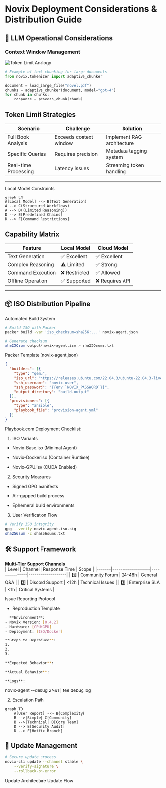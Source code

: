 # Novix Deployment Considerations & Distribution Guide

## 🧠 LLM Operational Considerations

### Context Window Management
![Token Limit Analogy](https://placehold.co/800x200?text=Token+Limits+Analogy+-+Like+a+Speed+Reader)

```python
# Example of text chunking for large documents
from novix.tokenizer import adaptive_chunker

document = load_large_file("novel.pdf")
chunks = adaptive_chunker(document, model="gpt-4")
for chunk in chunks:
    response = process_chunk(chunk)
```
Token Limit Strategies  
--------------------------------------------------------------------------  
| Scenario           | Challenge                   | Solution                        |
|--------------------|-----------------------------|---------------------------------|
| Full Book Analysis | Exceeds context window      | Implement RAG architecture      |
| Specific Queries   | Requires precision          | Metadata tagging system         |
| Real-time Processing | Latency issues           | Streaming token handling        |
--------------------------------------------------------------------------  

Local Model Constraints
```mermaid
graph LR
A[Local Model] --> B(Text Generation)
A --> C(Structured Workflows)
A --> D((Limited Reasoning))
D --> E[Predefined Chains]
D --> F[Command Restrictions]
```
Capability Matrix  
------------------------------------------------  
| Feature            | Local Model | Cloud Model |
|--------------------|-------------|-------------|
| Text Generation    | ✅ Excellent | ✅ Excellent |
| Complex Reasoning  | ⚠️ Limited   | ✅ Strong    |
| Command Execution  | ❌ Restricted| ✅ Allowed   |
| Offline Operation  | ✅ Supported | ❌ Requires API |
------------------------------------------------
## 📦 ISO Distribution Pipeline
Automated Build System
```bash
# Build ISO with Packer
packer build -var 'iso_checksum=sha256:...' novix-agent.json

# Generate checksum
sha256sum output/novix-agent.iso > sha256sums.txt
```
Packer Template (novix-agent.json)
```json
{
  "builders": [{
    "type": "qemu",
    "iso_url": "https://releases.ubuntu.com/22.04.3/ubuntu-22.04.3-live-server-amd64.iso",
    "ssh_username": "novix-user",
    "ssh_password": "{{env `NOVIX_PASSWORD`}}",
    "output_directory": "build-output"
  }],
  "provisioners": [{
    "type": "ansible",
    "playbook_file": "provision-agent.yml"
  }]
}
```
Playbook.com Deployment Checklist:
1. ISO Variants

* Novix-Base.iso (Minimal Agent)

* Novix-Docker.iso (Container Runtime)

* Novix-GPU.iso (CUDA Enabled)

2. Security Measures

* Signed GPG manifests

* Air-gapped build process

* Ephemeral build environments

3. User Verification Flow

```bash
# Verify ISO integrity
gpg --verify novix-agent.iso.sig
sha256sum -c sha256sums.txt
```
## 🛠️ Support Framework  
**Multi-Tier Support Channels**  
| Level | Channel           | Response Time | Scope             |
|-------|-------------------|---------------|-------------------|
| 1️⃣    | Community Forum   | 24-48h        | General Q&A       |
| 2️⃣    | Discord Support   | <12h          | Technical Issues  |
| 3️⃣    | Enterprise SLA    | <1h           | Critical Systems  |

Issue Reporting Protocol
* Reproduction Template
```bash
  **Environment**:
- Novix Version: [0.4.2]
- Hardware: [CPU/GPU]
- Deployment: [ISO/Docker]

**Steps to Reproduce**:
1. 
2. 
3. 

**Expected Behavior**:

**Actual Behavior**:

**Logs**:
```
novix-agent --debug 2>&1 | tee debug.log

2. Escalation Path

```mermaid
graph TD
    A[User Report] --> B{Complexity}
    B -->|Simple| C[Community]
    B -->|Technical| D[Core Team]
    D --> E[Security Audit]
    D --> F[Hotfix Branch]
```
## 🔄 Update Management
```bash
# Secure update process
novix-cli update --channel stable \
    --verify-signature \
    --rollback-on-error
```
Update Architecture
Update Flow
